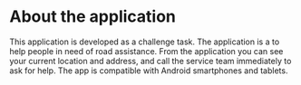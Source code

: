 # About the application

This application is developed as a challenge task.
The application is a to help people in need of road assistance.
From the application you can see your current location and address, and call the service team immediately to ask for help.
The app is compatible with Android smartphones and tablets.
